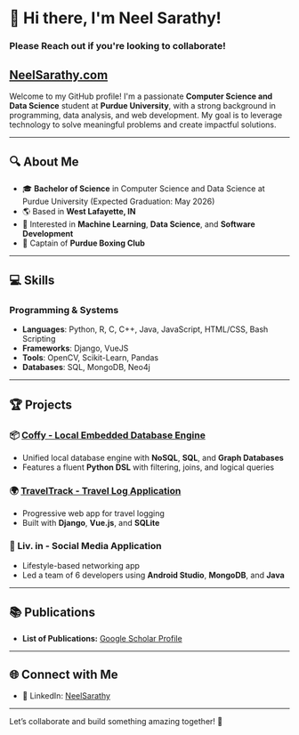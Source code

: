 # 👋 Hi there, I'm Neel Sarathy!
### Please Reach out if you're looking to collaborate!

## [NeelSarathy.com](https://neelsarathy.com/)

Welcome to my GitHub profile! I'm a passionate **Computer Science and Data Science** student at **Purdue University**, with a strong background in programming, data analysis, and web development. My goal is to leverage technology to solve meaningful problems and create impactful solutions.

---

## 🔍 About Me
- 🎓 **Bachelor of Science** in Computer Science and Data Science at Purdue University (Expected Graduation: May 2026)
- 🌎 Based in **West Lafayette, IN**
- 🚀 Interested in **Machine Learning**, **Data Science**, and **Software Development**
- 🥊 Captain of **Purdue Boxing Club**

---

## 💻 Skills
### Programming & Systems
- **Languages**: Python, R, C, C++, Java, JavaScript, HTML/CSS, Bash Scripting
- **Frameworks**: Django, VueJS
- **Tools**: OpenCV, Scikit-Learn, Pandas
- **Databases**: SQL, MongoDB, Neo4j

---

## 🏆 Projects
### 📦 [Coffy - Local Embedded Database Engine](https://github.com/nsarathy/Coffy)
- Unified local database engine with **NoSQL**, **SQL**, and **Graph Databases**
- Features a fluent **Python DSL** with filtering, joins, and logical queries

### 🌍 [TravelTrack - Travel Log Application](https://github.com/nsarathy/TravelTrack)
- Progressive web app for travel logging
- Built with **Django**, **Vue.js**, and **SQLite**

### 📱 Liv. in - Social Media Application
- Lifestyle-based networking app
- Led a team of 6 developers using **Android Studio**, **MongoDB**, and **Java**

---

## 📚 Publications
- **List of Publications:** [Google Scholar Profile](https://scholar.google.com/citations?user=SbyYkuIAAAAJ&hl=en)

---

## 🌐 Connect with Me
- 💼 LinkedIn: [NeelSarathy](https://linkedin.com/in/NeelSarathy)

---

Let’s collaborate and build something amazing together! 🚀
